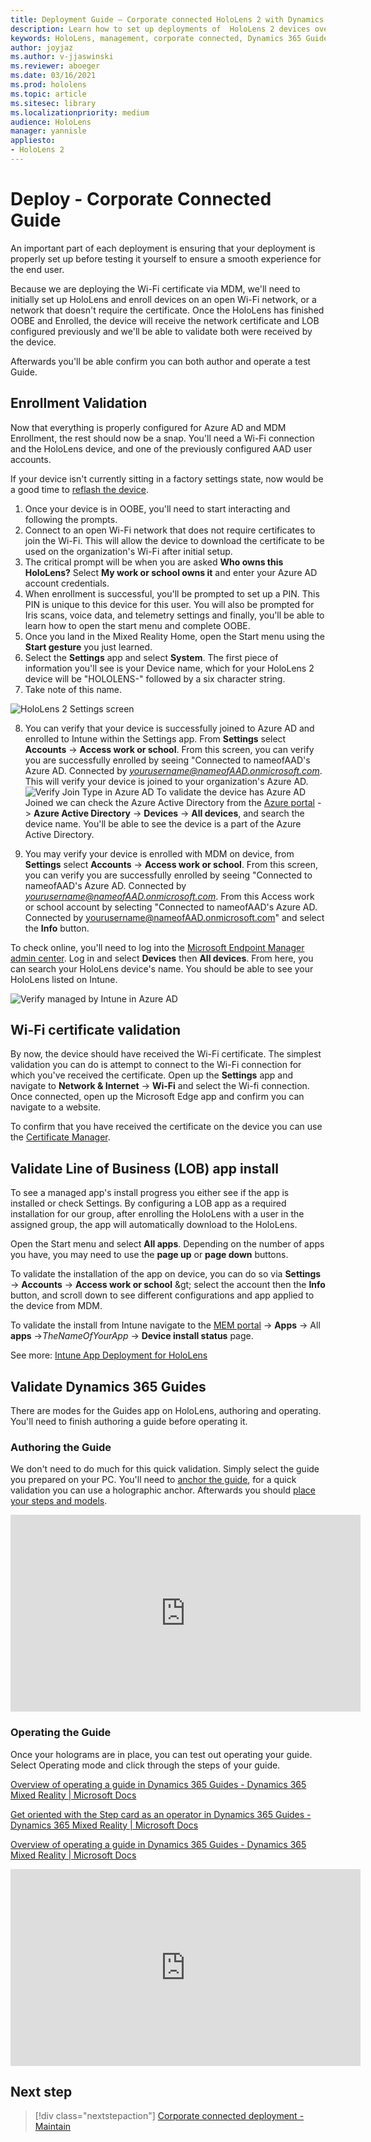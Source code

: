 ```yaml
---
title: Deployment Guide – Corporate connected HoloLens 2 with Dynamics 365 Guides - Deploy
description: Learn how to set up deployments of  HoloLens 2 devices over a corporate Connected network with Dynamics 365 Guides.
keywords: HoloLens, management, corporate connected, Dynamics 365 Guides, AAD, Azure AD, MDM, Mobile Device Management
author: joyjaz
ms.author: v-jjaswinski
ms.reviewer: aboeger
ms.date: 03/16/2021
ms.prod: hololens
ms.topic: article
ms.sitesec: library
ms.localizationpriority: medium
audience: HoloLens
manager: yannisle
appliesto:
- HoloLens 2
---
```


# Deploy - Corporate Connected Guide

An important part of each deployment is ensuring that your deployment is properly set up before testing it yourself to ensure a smooth experience for the end user.

Because we are deploying the Wi-Fi certificate via MDM, we&#39;ll need to initially set up HoloLens and enroll devices on an open Wi-Fi network, or a network that doesn&#39;t require the certificate. Once the HoloLens has finished OOBE and Enrolled, the device will receive the network certificate and LOB configured previously and we&#39;ll be able to validate both were received by the device.

Afterwards you&#39;ll be able confirm you can both author and operate a test Guide.

## Enrollment Validation

Now that everything is properly configured for Azure AD and MDM Enrollment, the rest should now be a snap. You&#39;ll need a Wi-Fi connection and the HoloLens device, and one of the previously configured AAD user accounts.

If your device isn&#39;t currently sitting in a factory settings state, now would be a good time to [reflash the device](https://docs.microsoft.com/hololens/hololens-recovery#clean-reflash-the-device).

1. Once your device is in OOBE, you&#39;ll need to start interacting and following the prompts.
2. Connect to an open Wi-Fi network that does not require certificates to join the Wi-Fi. This will allow the device to download the certificate to be used on the organization&#39;s Wi-Fi after initial setup.
3. The critical prompt will be when you are asked **Who owns this HoloLens?** Select **My work or school owns it** and enter your Azure AD account credentials.
4. When enrollment is successful, you&#39;ll be prompted to set up a PIN. This PIN is unique to this device for this user. You will also be prompted for Iris scans, voice data, and telemetry settings and finally, you&#39;ll be able to learn how to open the start menu and complete OOBE.
5. Once you land in the Mixed Reality Home, open the Start menu using the **Start gesture** you just learned.
6. Select the **Settings** app and select **System**. The first piece of information you&#39;ll see is your Device name, which for your HoloLens 2 device will be &quot;HOLOLENS-&quot; followed by a six character string.
7. Take note of this name.

![HoloLens 2 Settings screen](./images/hololens2-settings.png)

8. You can verify that your device is successfully joined to Azure AD and enrolled to Intune within the Settings app. From **Settings** select **Accounts** -> **Access work or school**. From this screen, you can verify you are successfully enrolled by seeing &quot;Connected to nameofAAD&#39;s Azure AD. Connected by *yourusername@nameofAAD.onmicrosoft.com*. This will verify your device is joined to your organization&#39;s Azure AD.
![Verify Join Type in Azure AD](./images/hololens2-devices-all-devices.png)
To validate the device has Azure AD Joined we can check the Azure Active Directory from the [Azure portal](https://portal.azure.com/#home) -> **Azure Active Directory** -> **Devices** -> **All devices**, and search the device name. You&#39;ll be able to see the device is a part of the Azure Active Directory.

9. You may verify your device is enrolled with MDM on device, from **Settings** select **Accounts** -> **Access work or school**. From this screen, you can verify you are successfully enrolled by seeing &quot;Connected to nameofAAD&#39;s Azure AD. Connected by *yourusername@nameofAAD.onmicrosoft.com*. From this Access work or school account by selecting &quot;Connected to nameofAAD&#39;s Azure AD. Connected by yourusername@nameofAAD.onmicrosoft.com&quot; and select the **Info** button.

To check online, you&#39;ll need to log into the [Microsoft Endpoint Manager admin center](https://endpoint.microsoft.com/#home). Log in and select  **Devices**  then  **All devices**. From here, you can search your HoloLens device&#39;s name. You should be able to see your HoloLens listed on Intune.

![Verify managed by Intune in Azure AD](./images/hololens2-devices-all-devices2.png)
## Wi-Fi certificate validation

By now, the device should have received the Wi-Fi certificate. The simplest validation you can do is attempt to connect to the Wi-Fi connection for which you&#39;ve received the certificate. Open up the **Settings** app and navigate to **Network &amp; Internet** -> **Wi-Fi** and select the Wi-fi connection. Once connected, open up the Microsoft Edge app and confirm you can navigate to a website.

To confirm that you have received the certificate on the device you can use the [Certificate Manager](https://docs.microsoft.com/hololens/certificate-manager).

## Validate Line of Business (LOB) app install

To see a managed app&#39;s install progress you either see if the app is installed or check Settings. By configuring a LOB app as a required installation for our group, after enrolling the HoloLens with a user in the assigned group, the app will automatically download to the HoloLens.

Open the Start menu and select **All apps**. Depending on the number of apps you have, you may need to use the **page up** or **page down** buttons.

To validate the installation of the app on device, you can do so via **Settings** -> **Accounts** -> **Access work or school** \&gt; select the account then the **Info** button, and scroll down to see different configurations and app applied to the device from MDM.

To validate the install from Intune navigate to the [MEM portal](https://endpoint.microsoft.com/#home) -> **Apps** -> All **apps** ->*TheNameOfYourApp* -> **Device install status** page.

See more: [Intune App Deployment for HoloLens](https://docs.microsoft.com/hololens/app-deploy-intune)

## Validate Dynamics 365 Guides

There are modes for the Guides app on HoloLens, authoring and operating. You&#39;ll need to finish authoring a guide before operating it.

### Authoring the Guide

We don&#39;t need to do much for this quick validation. Simply select the guide you prepared on your PC. You&#39;ll need to [anchor the guide](https://docs.microsoft.comdynamics365/mixed-reality/guides/hololens-app-anchor), for a quick validation you can use a holographic anchor. Afterwards you should [place your steps and models](https://docs.microsoft.com/dynamics365/mixed-reality/guides/hololens-app-orientation).

<iframe width="560" height="315" src="https://www.youtube.com/embed/poE7s7_zWDE" frameborder="0" allow="accelerometer; autoplay; clipboard-write; encrypted-media; gyroscope; picture-in-picture" allowfullscreen></iframe>

### Operating the Guide

Once your holograms are in place, you can test out operating your guide. Select Operating mode and click through the steps of your guide.

[Overview of operating a guide in Dynamics 365 Guides - Dynamics 365 Mixed Reality | Microsoft Docs](https://docs.microsoft.com/dynamics365/mixed-reality/guides/operator-overview)

[Get oriented with the Step card as an operator in Dynamics 365 Guides - Dynamics 365 Mixed Reality | Microsoft Docs](https://docs.microsoft.com/dynamics365/mixed-reality/guides/operator-step-card-orientation)

[Overview of operating a guide in Dynamics 365 Guides - Dynamics 365 Mixed Reality | Microsoft Docs](https://docs.microsoft.com/dynamics365/mixed-reality/guides/operator-overview)

<iframe width="560" height="315" src="https://www.youtube.com/embed/9s41BKGHVL8" frameborder="0" allow="accelerometer; autoplay; clipboard-write; encrypted-media; gyroscope; picture-in-picture" allowfullscreen></iframe>

## Next step 
> [!div class="nextstepaction"]
> [Corporate connected deployment - Maintain](hololens2-corp-connected-maintain.md)
